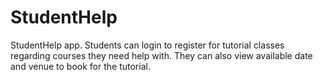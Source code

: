 # StudentHelp
StudentHelp app. Students can login to register for tutorial classes regarding courses they need help with. They can also view available date and venue to book for the tutorial.
